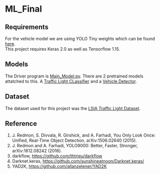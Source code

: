 # ML_Final

## Requirements

For the vehicle model we are using YOLO Tiny weights which can be found [here](https://drive.google.com/file/d/0B1tW_VtY7onibmdQWE1zVERxcjQ/view).  
This project requires Keras 2.0 as well as Tensorflow 1.15.  

## Models

The Driver program is [Main_Model.py](https://github.com/djbarajas/ML_Final/blob/main/Main_Model.ipynb).  There are 2 pretrained models attatched to this.  A [Traffic Light CLassifier](https://github.com/djbarajas/ML_Final/blob/main/TLClassifier.py) and a [Vehicle Detector](https://github.com/djbarajas/ML_Final/blob/main/vehicle_model.py).  

## Dataset

The dataset used for this project was the [LSIA Traffic Light Dataset](https://www.kaggle.com/mbornoe/lisa-traffic-light-dataset).


## Reference

1. J. Redmon, S. Divvala, R. Girshick, and A. Farhadi, You Only Look Once: Unified, Real-Time Object Detection, arXiv:1506.02640 (2015).
2. J. Redmon and A. Farhadi, YOLO9000: Better, Faster, Stronger, arXiv:1612.08242 (2016).
3. darkflow, https://github.com/thtrieu/darkflow
4. Darknet.keras, https://github.com/sunshineatnoon/Darknet.keras/
5. YAD2K, https://github.com/allanzelener/YAD2K
